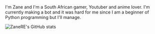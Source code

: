 I'm Zane and I'm a South African gamer, Youtuber and anime lover. I'm currently making a bot and it was hard for me since I am a beginner of Python programming but I'll manage.

![ZaneRE's GitHub stats](https://github-readme-stats.vercel.app/api?username=ZaneRE544&count_private=true&show_icons=true&theme=onedark)
